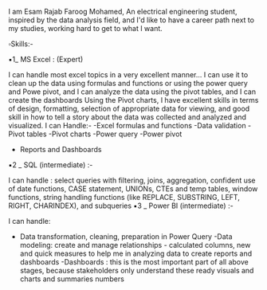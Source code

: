 I am Esam Rajab Faroog Mohamed,
An electrical engineering student, inspired by the data analysis field, and I'd like to have a career path next to my studies, working hard to get to what I want.

▫️Skills:-

▪️1_ MS Excel : (Expert)

I can handle most excel topics in a very excellent manner... I can use it to clean up the data using formulas and functions or using the power query and Powe pivot, and I can analyze the data using the pivot tables, and I can create the dashboards Using the Pivot charts, I have excellent skills in terms of design, formatting, selection of appropriate data for viewing, and good skill in how to tell a story about the data was collected and analyzed and visualized.
I can Handle:-
-Excel formulas and functions
-Data validation
-Pivot tables
-Pivot charts
-Power query
-Power pivot
- Reports and Dashboards

▪️2 _ SQL (intermediate) :-

I can handle :
select queries with filtering, joins, aggregation, confident use of date functions, CASE statement, UNIONs, CTEs and temp tables, window functions, string handling functions (like REPLACE, SUBSTRING, LEFT, RIGHT, CHARINDEX), and subqueries ▪️3 _ Power BI (intermediate) :-

I can handle:
- Data transformation, cleaning, preparation in Power Query -Data modeling: create and manage relationships - calculated columns, new and quick measures to help me in analyzing data to create reports and dashboards -Dashboards : this is the most important part of all above stages, because stakeholders only understand these ready visuals and charts and summaries numbers


<!---
esamrajab23/esamrajab23 is a ✨ special ✨ repository because its `README.md` (this file) appears on your GitHub profile.
You can click the Preview link to take a look at your changes.
--->

